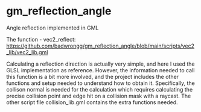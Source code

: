 # gm_reflection_angle
Angle reflection implemented in GML

The function - vec2_reflect: https://github.com/badwrongg/gm_reflection_angle/blob/main/scripts/vec2_lib/vec2_lib.gml

Calculating a reflection direction is actually very simple, and here I used the GLSL implementation as reference.
However, the information needed to call this function is a bit more involved, and the project includes the other
functions and setup needed to understand how to obtain it.  Specifically, the collison normal is needed for the calculation
which requires calculating the precise collision point and edge hit on a collision mask with a raycast.  The other script 
file collision_lib.gml contains the extra functions needed.
